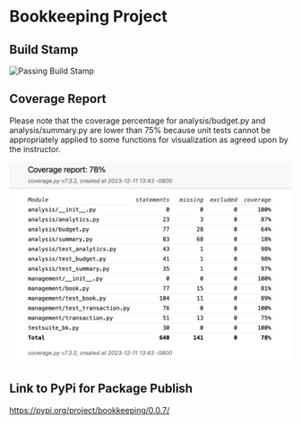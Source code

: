 # Bookkeeping Project
## Build Stamp
![Passing Build Stamp](https://app.travis-ci.com/dejaytang/project-step-3-group6.svg?token=PGsQJtBwN4gPcSppTYpH&branch=main)  

## Coverage Report
Please note that the coverage percentage for analysis/budget.py and analysis/summary.py are lower than 75% because unit tests cannot be appropriately applied to some functions for visualization as agreed upon by the instructor.

![coverage report](coverage_report.jpeg) 

## Link to PyPi for Package Publish
https://pypi.org/project/bookkeeping/0.0.7/